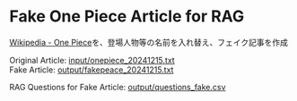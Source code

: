 # Fake One Piece Article for RAG

[Wikipedia - One Piece](https://ja.wikipedia.org/wiki/ONE_PIECE)を、登場人物等の名前を入れ替え、フェイク記事を作成

Original Article: [input/onepiece_20241215.txt](input/onepiece_20241215.txt)  
Fake Article: [output/fakepeace_20241215.txt](output/fakepeace_20241215.txt)

RAG Questions for Fake Article: [output/questions_fake.csv](output/questions_fake.csv)
